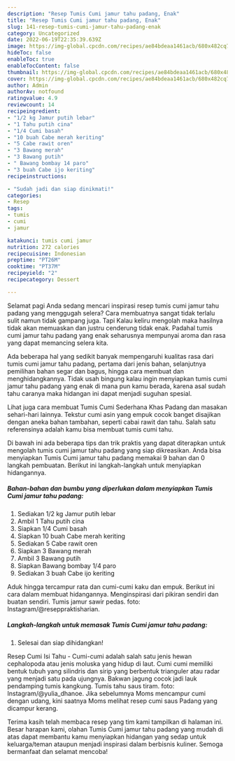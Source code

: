 ```yaml
---
description: "Resep Tumis Cumi jamur tahu padang, Enak"
title: "Resep Tumis Cumi jamur tahu padang, Enak"
slug: 141-resep-tumis-cumi-jamur-tahu-padang-enak
category: Uncategorized
date: 2022-06-19T22:35:39.639Z
image: https://img-global.cpcdn.com/recipes/ae84bdeaa1461acb/680x482cq70/tumis-cumi-jamur-tahu-padang-foto-resep-utama.jpg
hideToc: false
enableToc: true
enableTocContent: false
thumbnail: https://img-global.cpcdn.com/recipes/ae84bdeaa1461acb/680x482cq70/tumis-cumi-jamur-tahu-padang-foto-resep-utama.jpg
cover: https://img-global.cpcdn.com/recipes/ae84bdeaa1461acb/680x482cq70/tumis-cumi-jamur-tahu-padang-foto-resep-utama.jpg
author: Admin
authorAv: notfound
ratingvalue: 4.9
reviewcount: 14
recipeingredient:
- "1/2 kg Jamur putih lebar"
- "1 Tahu putih cina"
- "1/4 Cumi basah"
- "10 buah Cabe merah keriting"
- "5 Cabe rawit oren"
- "3 Bawang merah"
- "3 Bawang putih"
- " Bawang bombay 14 paro"
- "3 buah Cabe ijo keriting"
recipeinstructions:

- "Sudah jadi dan siap dinikmati!"
categories:
- Resep
tags:
- tumis
- cumi
- jamur

katakunci: tumis cumi jamur 
nutrition: 272 calories
recipecuisine: Indonesian
preptime: "PT26M"
cooktime: "PT37M"
recipeyield: "2"
recipecategory: Dessert

---
```



Selamat pagi Anda sedang mencari inspirasi resep tumis cumi jamur tahu padang yang menggugah selera? Cara membuatnya sangat tidak terlalu sulit namun tidak gampang juga. Tapi Kalau keliru mengolah maka hasilnya tidak akan memuaskan dan justru cenderung tidak enak. Padahal tumis cumi jamur tahu padang yang enak seharusnya mempunyai aroma dan rasa yang dapat memancing selera kita.


Ada beberapa hal yang sedikit banyak mempengaruhi kualitas rasa dari tumis cumi jamur tahu padang, pertama dari jenis bahan, selanjutnya pemilihan bahan segar dan bagus, hingga cara membuat dan menghidangkannya. Tidak usah bingung kalau ingin menyiapkan tumis cumi jamur tahu padang yang enak di mana pun kamu berada, karena asal sudah tahu caranya maka hidangan ini dapat menjadi suguhan spesial.

Lihat juga cara membuat Tumis Cumi Sederhana Khas Padang dan masakan sehari-hari lainnya. Tekstur cumi asin yang empuk cocok banget disajikan dengan aneka bahan tambahan, seperti cabai rawit dan tahu. Salah satu referensinya adalah kamu bisa membuat tumis cumi tahu.


Di bawah ini ada beberapa tips dan trik praktis yang dapat diterapkan untuk mengolah tumis cumi jamur tahu padang yang siap dikreasikan. Anda bisa menyiapkan Tumis Cumi jamur tahu padang memakai 9 bahan dan 0 langkah pembuatan. Berikut ini langkah-langkah untuk menyiapkan hidangannya.

<!--inarticleads1-->

##### Bahan-bahan dan bumbu yang diperlukan dalam menyiapkan Tumis Cumi jamur tahu padang:

1. Sediakan 1/2 kg Jamur putih lebar
1. Ambil 1 Tahu putih cina
1. Siapkan 1/4 Cumi basah
1. Siapkan 10 buah Cabe merah keriting
1. Sediakan 5 Cabe rawit oren
1. Siapkan 3 Bawang merah
1. Ambil 3 Bawang putih
1. Siapkan  Bawang bombay 1/4 paro
1. Sediakan 3 buah Cabe ijo keriting


Aduk hingga tercampur rata dan cumi-cumi kaku dan empuk. Berikut ini cara dalam membuat hidangannya. Menginspirasi dari pikiran sendiri dan buatan sendiri. Tumis jamur sawir pedas. foto: Instagram/@reseppraktisharian. 

<!--inarticleads2-->

##### Langkah-langkah untuk memasak Tumis Cumi jamur tahu padang:


1. Selesai dan siap dihidangkan!

Resep Cumi Isi Tahu - Cumi-cumi adalah salah satu jenis hewan cephalopoda atau jenis moluska yang hidup di laut. Cumi cumi memiliki bentuk tubuh yang silindris dan sirip yang berbentuk trianguler atau radar yang menjadi satu pada ujungnya. Bakwan jagung cocok jadi lauk pendamping tumis kangkung. Tumis tahu saus tiram. foto: Instagram/@yulia_dhanoe. Jika sebelumnya Moms mencampur cumi dengan udang, kini saatnya Moms melihat resep cumi saus Padang yang dicampur kerang. 

Terima kasih telah membaca resep yang tim kami tampilkan di halaman ini. Besar harapan kami, olahan Tumis Cumi jamur tahu padang yang mudah di atas dapat membantu kamu menyiapkan hidangan yang sedap untuk keluarga/teman ataupun menjadi inspirasi dalam berbisnis kuliner. Semoga bermanfaat dan selamat mencoba!
